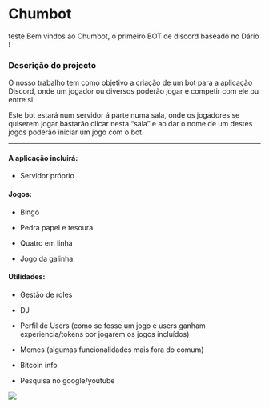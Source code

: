 # Chumbot
teste
Bem vindos ao Chumbot, o primeiro BOT de discord baseado no Dário !

###  Descrição do projecto

O nosso trabalho tem como objetivo a criação de um bot para a aplicação Discord, onde um jogador ou diversos poderão jogar e competir com ele ou entre si.

Este bot estará num servidor á parte numa sala, onde os jogadores se quiserem jogar bastarão clicar nesta “sala” e ao dar o nome de um destes jogos poderão iniciar um jogo com o bot.

<hr>

#### A aplicação incluirá:

* Servidor próprio

#### Jogos:

* Bingo

* Pedra papel e tesoura

* Quatro em linha

* Jogo da galinha.

#### Utilidades:

* Gestão de roles

* DJ

* Perfil de Users (como se fosse um jogo e users ganham experiencia/tokens por jogarem os jogos incluídos)

* Memes (algumas funcionalidades mais fora do comum)

* Bitcoin info

* Pesquisa no google/youtube


![](https://cdn.discordapp.com/attachments/471500310133604352/471500682105585695/Untitled-1.png)
